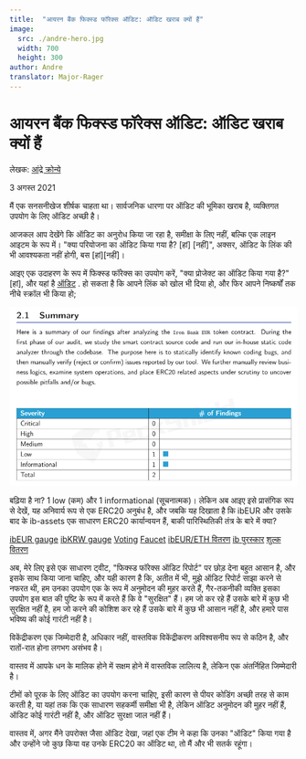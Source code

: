 ```yaml
---
title:  "आयरन बैंक फिक्स्ड फॉरेक्स ऑडिट: ऑडिट खराब क्यों हैं"
image:
  src: ./andre-hero.jpg
  width: 700
  height: 300
author: Andre
translator: Major-Rager
---
```



# आयरन बैंक फिक्स्ड फॉरेक्स ऑडिट: ऑडिट खराब क्यों हैं

लेखक: [आंद्रे क्रोन्ये](https://twitter.com/AndreCronjeTech)

3 अगस्त 2021

मैं एक सनसनीखेज शीर्षक चाहता था। सार्वजनिक धारणा पर ऑडिट की भूमिका खराब है, व्यक्तिगत उपयोग के लिए ऑडिट अच्छी है।

आजकल आप देखेंगे कि ऑडिट का अनुरोध किया जा रहा है, समीक्षा के लिए नहीं, बल्कि एक लाइन आइटम के रूप में। "क्या परियोजना का ऑडिट किया गया है? \[हां\] \[नहीं\]", अक्सर, ऑडिट के लिंक की भी आवश्यकता नहीं होगी, बस \[हां\]\[नहीं\]।

आइए एक उदाहरण के रूप में फिक्स्ड फॉरेक्स का उपयोग करें, "क्या प्रोजेक्ट का ऑडिट किया गया है?" \[हां\], और यहां है [ऑडिट](https://github.com/andrecronje/fixed-forex-audit/blob/main/PeckShield-Audit-Report-ERC20-ibEUR-v1.0.pdf) . हो सकता है कि आपने लिंक को खोल भी दिया हो, और फिर आपने निष्कर्षों तक नीचे स्क्रॉल भी किया हो;

![](1.jpg?w=935&h=581)

बढ़िया है ना? 1 low (कम) और 1 informational (सूचनात्मक)। लेकिन अब आइए इसे प्रासंगिक रूप से देखें, यह अनिवार्य रूप से एक ERC20 अनुबंध है, और जबकि यह दिखाता है कि ibEUR और उसके बाद के ib-assets एक साधारण ERC20 कार्यान्वयन हैं, बाकी पारिस्थितिकी तंत्र के बारे में क्या?

[ibEUR gauge](https://etherscan.io/address/0x9d7ca778d067045a9d6b871c9d28589875308018)
[ibKRW gauge](https://etherscan.io/address/0x8992fd229b574b8083de1249bc6fd3711fda45dd)
[Voting](https://etherscan.io/address/0xd9c8620c0c0b866b7b5180d2d70093165340326d)
[Faucet](https://etherscan.io/address/0x7d254d9adc588126edae52a1029278180a802e8)
[ibEUR/ETH वितरण](https://etherscan.io/address/0x1da8a6fe33bd35b99505d67843eec9fa124f2d4b)
[ib पुरस्कार](https://etherscan.io/address/0x83893c4a42f8654c2dd4ff7b4a7cd0e33ae8c859)
[शुल्क वितरण](https://etherscan.io/address/0x27761efeb0c7b411e71d0fd0aee5dde35c810cc2)

अब, मेरे लिए इसे एक साधारण ट्वीट, "फिक्स्ड फॉरेक्स ऑडिट रिपोर्ट" पर छोड़ देना बहुत आसान है, और इसके साथ किया जाना चाहिए, और यही कारण है कि, अतीत में भी, मुझे ऑडिट रिपोर्ट साझा करने से नफरत थी, हम उनका उपयोग एक के रूप में अनुमोदन की मुहर करते हैं, गैर-तकनीकी व्यक्ति इसका उपयोग इस बात की पुष्टि के रूप में करते हैं कि वे "सुरक्षित" हैं। हम जो कर रहे हैं उसके बारे में कुछ भी सुरक्षित नहीं है, हम जो करने की कोशिश कर रहे हैं उसके बारे में कुछ भी आसान नहीं है, और हमारे पास भविष्य की कोई गारंटी नहीं है।

विकेंद्रीकरण एक जिम्मेदारी है, अधिकार नहीं, वास्तविक विकेंद्रीकरण अविश्वसनीय रूप से कठिन है, और रातों-रात होना लगभग असंभव है।

वास्तव में आपके धन के मालिक होने में सक्षम होने में वास्तविक लालित्य है, लेकिन एक अंतर्निहित जिम्मेदारी है।

टीमों को पूरक के लिए ऑडिट का उपयोग करना चाहिए, इसी कारण से पीयर कोडिंग अच्छी तरह से काम करती है, या यहां तक कि एक साधारण सहकर्मी समीक्षा भी है, लेकिन ऑडिट अनुमोदन की मुहर नहीं हैं, ऑडिट कोई गारंटी नहीं है, और ऑडिट सुरक्षा जाल नहीं हैं।

वास्तव में, अगर मैंने उपरोक्त जैसा ऑडिट देखा, जहां एक टीम ने कहा कि उनका "ऑडिट" किया गया है और उन्होंने जो कुछ किया वह उनके ERC20 का ऑडिट था, तो मैं और भी सतर्क रहूंगा।
